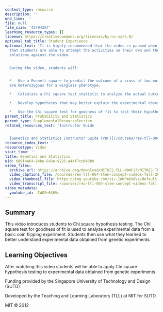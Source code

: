```yaml
---
content_type: resource
description: ''
end_time: ''
file: null
file_size: '43794307'
learning_resource_types: []
license: https://creativecommons.org/licenses/by-nc-sa/4.0/
optional_tab_title: Student Experience
optional_text: 'It is highly recommended that the video is paused when prompted so
  that students are able to attempt the activities on their own and then check their
  solutions against the video.


  During the video, students will:


  *   Use a Punnett square to predict the outcome of a cross of two mutant flies that
  are heterozygous for a wingless phenotype.

  *   Calculate a Chi square test statistic to analyze the actual outcome of an experiment.

  *   Develop hypotheses that may better explain the experimental observations.

  *   Use the Chi square test for goodness of fit to test their hypotheses.'
parent_title: Probability and Statistics
parent_type: SupplementalResourceSection
related_resources_text: 'Instructor Guide


  [Genetics and Statistics Instructor Guide (PDF)](/courses/res-tll-004-stem-concept-videos-fall-2013/resources/mitres_tll-004f13_gntcs_ig)'
resource_index_text: ''
resourcetype: Video
start_time: ''
title: Genetics and Statistics
uid: 689f4a64-94be-649e-9225-a44f7cc040b0
video_files:
  archive_url: https://archive.org/download/MITRES.TLL-004F13/MITRES_TLL-004F13_genetics_and_statistics_300k.mp4
  video_captions_file: /courses/res-tll-004-stem-concept-videos-fall-2013/cee84da4c35b5e58888ed0492281ea3e_-IWKPe6X6Vs.vtt
  video_thumbnail_file: https://img.youtube.com/vi/-IWKPe6X6Vs/default.jpg
  video_transcript_file: /courses/res-tll-004-stem-concept-videos-fall-2013/ca06abcfaf9feb14fc4dcfa99320846e_-IWKPe6X6Vs.pdf
video_metadata:
  youtube_id: -IWKPe6X6Vs
---
```


Summary
-------

This video introduces students to Chi square hypothesis testing. The Chi square test for goodness of fit is used to analyze experimental data from a basic coin flipping experiment. Students then use what they learned to better understand experimental data obtained from genetic experiments.

Learning Objectives
-------------------

After watching this video students will be able to apply Chi square hypothesis testing to experimental data obtained from genetic experiments.

Funding provided by the Singapore University of Technology and Design (SUTD)

Developed by the Teaching and Learning Laboratory (TLL) at MIT for SUTD

MIT © 2012

